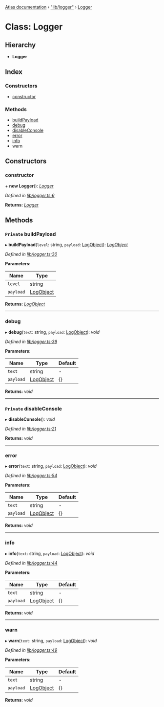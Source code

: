[Atlas documentation](../globals.md) › ["lib/logger"](../modules/_lib_logger_.md) › [Logger](_lib_logger_.logger.md)

# Class: Logger

## Hierarchy

* **Logger**

## Index

### Constructors

* [constructor](_lib_logger_.logger.md#constructor)

### Methods

* [buildPayload](_lib_logger_.logger.md#private-buildpayload)
* [debug](_lib_logger_.logger.md#debug)
* [disableConsole](_lib_logger_.logger.md#private-disableconsole)
* [error](_lib_logger_.logger.md#error)
* [info](_lib_logger_.logger.md#info)
* [warn](_lib_logger_.logger.md#warn)

## Constructors

###  constructor

\+ **new Logger**(): *[Logger](_lib_logger_.logger.md)*

*Defined in [lib/logger.ts:6](https://github.com/chronark/atlas/blob/9b24bb4/src/lib/logger.ts#L6)*

**Returns:** *[Logger](_lib_logger_.logger.md)*

## Methods

### `Private` buildPayload

▸ **buildPayload**(`level`: string, `payload`: [LogObject](../modules/_types_customtypes_.md#logobject)): *[LogObject](../modules/_types_customtypes_.md#logobject)*

*Defined in [lib/logger.ts:30](https://github.com/chronark/atlas/blob/9b24bb4/src/lib/logger.ts#L30)*

**Parameters:**

Name | Type |
------ | ------ |
`level` | string |
`payload` | [LogObject](../modules/_types_customtypes_.md#logobject) |

**Returns:** *[LogObject](../modules/_types_customtypes_.md#logobject)*

___

###  debug

▸ **debug**(`text`: string, `payload`: [LogObject](../modules/_types_customtypes_.md#logobject)): *void*

*Defined in [lib/logger.ts:39](https://github.com/chronark/atlas/blob/9b24bb4/src/lib/logger.ts#L39)*

**Parameters:**

Name | Type | Default |
------ | ------ | ------ |
`text` | string | - |
`payload` | [LogObject](../modules/_types_customtypes_.md#logobject) | {} |

**Returns:** *void*

___

### `Private` disableConsole

▸ **disableConsole**(): *void*

*Defined in [lib/logger.ts:21](https://github.com/chronark/atlas/blob/9b24bb4/src/lib/logger.ts#L21)*

**Returns:** *void*

___

###  error

▸ **error**(`text`: string, `payload`: [LogObject](../modules/_types_customtypes_.md#logobject)): *void*

*Defined in [lib/logger.ts:54](https://github.com/chronark/atlas/blob/9b24bb4/src/lib/logger.ts#L54)*

**Parameters:**

Name | Type | Default |
------ | ------ | ------ |
`text` | string | - |
`payload` | [LogObject](../modules/_types_customtypes_.md#logobject) | {} |

**Returns:** *void*

___

###  info

▸ **info**(`text`: string, `payload`: [LogObject](../modules/_types_customtypes_.md#logobject)): *void*

*Defined in [lib/logger.ts:44](https://github.com/chronark/atlas/blob/9b24bb4/src/lib/logger.ts#L44)*

**Parameters:**

Name | Type | Default |
------ | ------ | ------ |
`text` | string | - |
`payload` | [LogObject](../modules/_types_customtypes_.md#logobject) | {} |

**Returns:** *void*

___

###  warn

▸ **warn**(`text`: string, `payload`: [LogObject](../modules/_types_customtypes_.md#logobject)): *void*

*Defined in [lib/logger.ts:49](https://github.com/chronark/atlas/blob/9b24bb4/src/lib/logger.ts#L49)*

**Parameters:**

Name | Type | Default |
------ | ------ | ------ |
`text` | string | - |
`payload` | [LogObject](../modules/_types_customtypes_.md#logobject) | {} |

**Returns:** *void*
